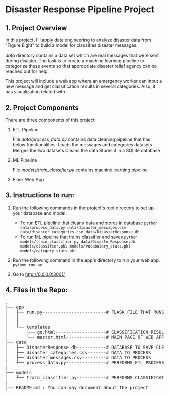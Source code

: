 # Disaster Response Pipeline Project

<a id='overview'></a>

## 1. Project Overview

In this project, I'll apply data engineering to analyze disaster data from "Figure Eight" to build a model for classifies disaster messages.

_data_ directory contains a data set which are real messages that were sent during disaster. The task is to create a machine learning pipeline to categorize these events so that appropriate disaster relief agency can be reached out for help.

This project will include a web app where an emergency worker can input a new message and get classification results in several categories. Also, it has visualization related with.

<a id='components'></a>

## 2. Project Components

There are three components of this project:

1. ETL Pipeline

    File _data/process_data.py_ contains data cleaning pipeline that has below functionalities:
    Loads the messages and categories datasets
    Merges the two datasets
    Cleans the data
    Stores it in a SQLite database
    
2. ML Pipeline

    File _models/train_classifier.py_ contains machine learning pipeline
    
    
3. Flask Web App


## 3. Instructions to run:

1. Run the following commands in the project's root directory to set up your database and model.

    - To run ETL pipeline that cleans data and stores in database
        `python data/process_data.py data/disaster_messages.csv data/disaster_categories.csv data/DisasterResponse.db`
    - To run ML pipeline that trains classifier and saves
        `python models/train_classifier.py data/DisasterResponse.db models/classifier.pkl models/vocabulary_stats.pkl models/category_stats.pkl`

2. Run the following command in the app's directory to run your web app.
    `python run.py`

3. Go to http://0.0.0.0:3001/


## 4. Files in the Repo:

<pre>
.
├── app
│   ├── run.py------------------------# FLASK FILE THAT RUNS APP
│   |
│   │   
│   └── templates
│       ├── go.html-------------------# CLASSIFICATION RESULT PAGE OF WEB APP
│       └── master.html---------------# MAIN PAGE OF WEB APP
├── data
│   ├── DisasterResponse.db-----------# DATABASE TO SAVE CLEANED DATA TO
│   ├── disaster_categories.csv-------# DATA TO PROCESS
│   ├── disaster_messages.csv---------# DATA TO PROCESS
│   └── process_data.py---------------# PERFORMS ETL PROCESS
|
├── models
│   └── train_classifier.py-----------# PERFORMS CLASSIFICATION TASK
|
|-- README.md : You can say document about the project

</pre>


